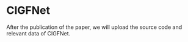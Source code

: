 # CIGFNet
After the publication of the paper, we will upload the source code and relevant data of CIGFNet.

